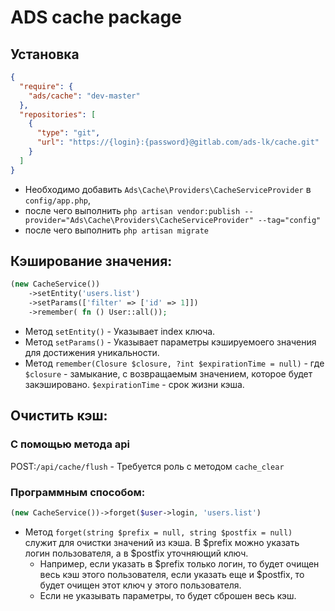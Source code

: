 # ADS cache package

## Установка

```json
{
  "require": {
    "ads/cache": "dev-master"
  },
  "repositories": [
    {
      "type": "git",
      "url": "https://{login}:{password}@gitlab.com/ads-lk/cache.git"
    }
  ]
}
```

* Необходимо добавить `Ads\Cache\Providers\CacheServiceProvider` в `config/app.php`,
* после чего выполнить `php artisan vendor:publish --provider="Ads\Cache\Providers\CacheServiceProvider" --tag="config"`
* после чего выполнить `php artisan migrate`

## Кэширование значения:

```php
(new CacheService())
    ->setEntity('users.list')
    ->setParams(['filter' => ['id' => 1]])
    ->remember( fn () User::all());
```

* Метод `setEntity()` - Указывает index ключа.
* Метод `setParams()` - Указывает параметры кэшируемоего значения для достижения уникальности.
* Метод `remember(Closure $closure, ?int $expirationTime = null)` - где `$closure` - замыкание, с возвращаемым
  значением,
  которое будет закэшировано. `$expirationTime` - срок жизни кэша.

## Очистить кэш:

### С помощью метода api
POST:`/api/cache/flush` - Требуется роль с методом `cache_clear`

### Программным способом:

```php
(new CacheService())->forget($user->login, 'users.list')
```

* Метод `forget(string $prefix = null, string $postfix = null)` служит для очистки значений из кэша. В $prefix можно
  указать логин пользователя, а в $postfix уточняющий ключ.
    * Например, если указать в $prefix только логин, то будет
      очищен весь кэш этого пользователя, если указать еще и $postfix, то будет очищен этот ключ у этого пользователя.
    * Если не указывать параметры, то будет сброшен весь кэш.
